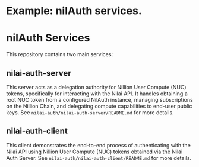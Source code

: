 # Example: nilAuth services.

# nilAuth Services

This repository contains two main services:

## nilai-auth-server

This server acts as a delegation authority for Nillion User Compute (NUC) tokens, specifically for interacting with the Nilai API. It handles obtaining a root NUC token from a configured NilAuth instance, managing subscriptions on the Nillion Chain, and delegating compute capabilities to end-user public keys. See `nilai-auth/nilai-auth-server/README.md` for more details.

## nilai-auth-client

This client demonstrates the end-to-end process of authenticating with the Nilai API using Nillion User Compute (NUC) tokens obtained via the Nilai Auth Server. See `nilai-auth/nilai-auth-client/README.md` for more details.

